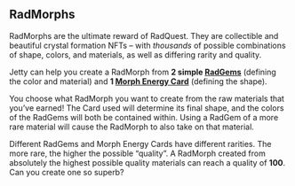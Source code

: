 ## RadMorphs

RadMorphs are the ultimate reward of RadQuest. They are collectible and beautiful crystal formation NFTs – with _thousands_ of possible combinations of shape, colors, and materials, as well as differing rarity and quality.

Jetty can help you create a RadMorph from **2 simple [RadGems](?glossaryAnchor=radgems)** (defining the color and material) and **1 [Morph Energy Card](?glossaryAnchor=cards)** (defining the shape).

You choose what RadMorph you want to create from the raw materials that you’ve earned! The Card used will determine its final shape, and the colors of the RadGems will both be contained within. Using a RadGem of a more rare material will cause the RadMorph to also take on that material.

Different RadGems and Morph Energy Cards have different rarities. The more rare, the higher the possible “quality”. A RadMorph created from absolutely the highest possible quality materials can reach a quality of **100**. Can you create one so superb?
